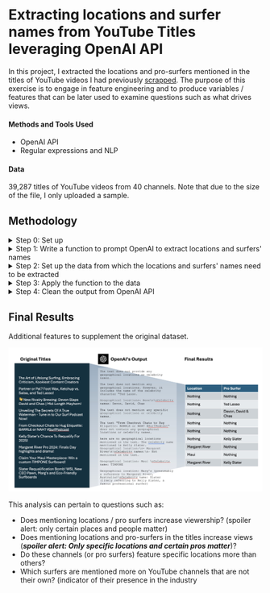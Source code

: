 # Extracting locations and surfer names from YouTube Titles leveraging OpenAI API
In this project, I extracted the locations and pro-surfers mentioned in the titles of YouTube videos I had previously [scrapped](https://github.com/daphteh/Scraping_Cleaning_EDA_Surfing_Videos/tree/a621dd743177ec2882fe509c1c138b4a9298a6c6).
The purpose of this exercise is to engage in feature engineering and to produce variables / features that can be later used to examine questions such as what drives views.



#### Methods and Tools Used ####
* OpenAI API
* Regular expressions and NLP



#### Data ####
39,287 titles of YouTube videos from 40 channels. Note that due to the size of the file, I only uploaded a sample. 


## Methodology
<details>
<summary> Step 0: Set up </summary>
      <br>
      <p>   Get your OpenAI API key</p>
      <p>   Install the necessary packages so OpenAI can run and also to clean the text </p>
      <br>
</details>

<details>   
<summary> Step 1: Write a function to prompt OpenAI to extract locations and surfers' names </summary>  
  <br>
</details>

<details>
<summary> Step 2: Set up the data from which the locations and surfers' names need to be extracted </summary>
  <br>
  <p>   Load the scrapped and cleaned data </p>
  <br>
</details>

<details>
<summary> Step 3: Apply the function to the data </summary>  
 <br>
</details>
 
<details>
<summary> Step 4: Clean the output from OpenAI API </summary>
   <br>
   <p>  Find patterns in the output produced by OpenAI </p>
   <p>  Remove stopwords and phrases </p>
   <p>  Address spelling errors and colloquialisms (e.g. Jeffrey's Bay = J-Bay) </p>
   <p>  Consider aggregating locations (e.g. Bingin, Padang Padang, Canggu and Uluwatu are all in Bali) </p>
   <p>  Consider creating an indicator variable for whether or not a location is even mentioned </p>
   <br>
</details>


## Final Results
Additional features to supplement the original dataset. 

<img width="1274" alt="Title_NER_OpenAI" src="https://github.com/daphteh/Extracting-locations-and-surfer-names-from-YouTube-Titles-with-OpenAI/blob/58ef1a48adcd51ebf004a425aa1f4dc3a0c5dc30/Images/Title_NER_OpenAI.png">


This analysis can pertain to questions such as:
- Does mentioning locations / pro surfers increase viewership? (spoiler alert: only certain places and people matter)
- Does mentioning locations and pro-surfers in the titles increase views (***spoiler alert: Only specific locations and certain pros matter***)?
- Do these channels (or pro surfers) feature specific locations more than others?
- Which surfers are mentioned more on YouTube channels that are not their own? (indicator of their presence in the industry

<br>
